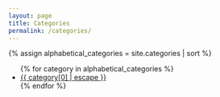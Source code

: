 ```yaml
---
layout: page
title: Categories
permalink: /categories/
---
```


{% assign alphabetical_categories = site.categories | sort %}
<ul>
{% for category in alphabetical_categories %}
    <li><a href="{{ category[0] }}">{{ category[0] | escape }}</a></li>
{% endfor %}
</ul>
